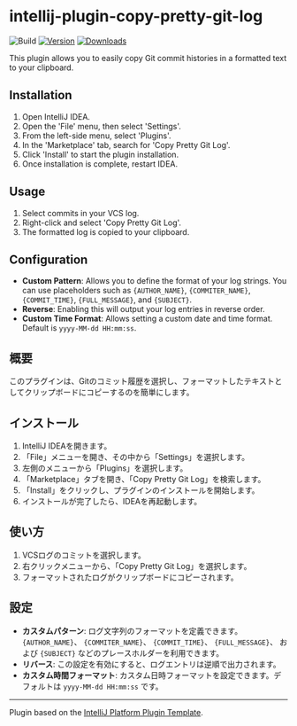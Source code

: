 # intellij-plugin-copy-pretty-git-log

![Build](https://github.com/naoyukik/intellij-plugin-copy-pretty-git-log/workflows/Build/badge.svg)
[![Version](https://img.shields.io/jetbrains/plugin/v/com.github.naoyukik.copyprettygitlog.svg)](https://plugins.jetbrains.com/plugin/24589-copy-pretty-git-log)
[![Downloads](https://img.shields.io/jetbrains/plugin/d/com.github.naoyukik.copyprettygitlog.svg)](https://plugins.jetbrains.com/plugin/com.github.naoyukik.copyprettygitlog)

<!-- Plugin description -->
This plugin allows you to easily copy Git commit histories in a formatted text to your clipboard.
<!-- Plugin description end -->

## Installation

1. Open IntelliJ IDEA.
2. Open the 'File' menu, then select 'Settings'.
3. From the left-side menu, select 'Plugins'.
4. In the 'Marketplace' tab, search for 'Copy Pretty Git Log'.
5. Click 'Install' to start the plugin installation.
6. Once installation is complete, restart IDEA.

## Usage

1. Select commits in your VCS log.
2. Right-click and select 'Copy Pretty Git Log'.
3. The formatted log is copied to your clipboard.

## Configuration

- **Custom Pattern**: Allows you to define the format of your log strings. You can use placeholders such as `{AUTHOR_NAME}`, `{COMMITER_NAME}`, `{COMMIT_TIME}`, `{FULL_MESSAGE}`, and `{SUBJECT}`.
- **Reverse**: Enabling this will output your log entries in reverse order.
- **Custom Time Format**: Allows setting a custom date and time format. Default is `yyyy-MM-dd HH:mm:ss`.

## 概要
このプラグインは、Gitのコミット履歴を選択し、フォーマットしたテキストとしてクリップボードにコピーするのを簡単にします。

## インストール

1. IntelliJ IDEAを開きます。
2. 「File」メニューを開き、その中から「Settings」を選択します。
3. 左側のメニューから「Plugins」を選択します。
4. 「Marketplace」タブを開き、「Copy Pretty Git Log」を検索します。
5. 「Install」をクリックし、プラグインのインストールを開始します。
6. インストールが完了したら、IDEAを再起動します。

## 使い方

1. VCSログのコミットを選択します。
2. 右クリックメニューから、「Copy Pretty Git Log」を選択します。
3. フォーマットされたログがクリップボードにコピーされます。

## 設定

- **カスタムパターン**: ログ文字列のフォーマットを定義できます。 `{AUTHOR_NAME}`、 `{COMMITER_NAME}`、 `{COMMIT_TIME}`、 `{FULL_MESSAGE}`、 および `{SUBJECT}` などのプレースホルダーを利用できます。
- **リバース**: この設定を有効にすると、ログエントリは逆順で出力されます。
- **カスタム時間フォーマット**: カスタム日時フォーマットを設定できます。デフォルトは `yyyy-MM-dd HH:mm:ss` です。

---
Plugin based on the [IntelliJ Platform Plugin Template][template].

[template]: https://github.com/JetBrains/intellij-platform-plugin-template
[docs:plugin-description]: https://plugins.jetbrains.com/docs/intellij/plugin-user-experience.html#plugin-description-and-presentation
